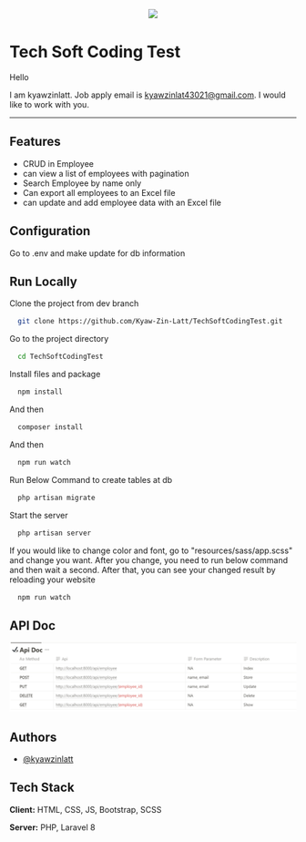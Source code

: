 
<p align="center"><a href="https://laravel.com" target="_blank"><img src="https://raw.githubusercontent.com/laravel/art/master/logo-lockup/5%20SVG/2%20CMYK/1%20Full%20Color/laravel-logolockup-cmyk-red.svg" width="400"></a></p>

# Tech Soft Coding Test

Hello

I am kyawzinlatt. Job apply email is kyawzinlat43021@gmail.com. I would like to work with you.

-----




## Features

- CRUD in Employee
- can view a list of employees with pagination
- Search Employee by name only
- Can export all employees to an Excel file
- can update and add employee data with an Excel file

## Configuration

Go to .env and make update for db information

##  Run Locally

Clone the project from dev branch

```bash
  git clone https://github.com/Kyaw-Zin-Latt/TechSoftCodingTest.git
```

Go to the project directory

```bash
  cd TechSoftCodingTest
```

Install files and package

```bash
  npm install
```

And then

```bash
  composer install
```

And then

```bash
  npm run watch
```

Run Below Command to create tables at db 

```bash
  php artisan migrate
```


Start the server

```bash
  php artisan server
```

If you would like to change color and font,
go to "resources/sass/app.scss" and change you want. After you change, you need to run below command and then wait a second. After that, you can see your changed result by reloading your website

```bash
  npm run watch
```

## API Doc

![alt text](https://raw.githubusercontent.com/Kyaw-Zin-Latt/TechSoftCodingTest/master/public/Screenshot%202023-08-31%20002142.png)


## Authors

- [@kyawzinlatt](https://github.com/Kyaw-Zin-Latt)


## Tech Stack

**Client:** HTML, CSS, JS, Bootstrap, SCSS 

**Server:** PHP, Laravel 8








